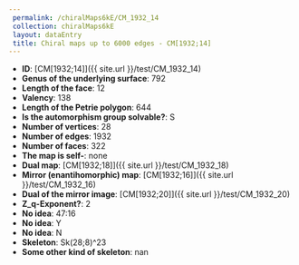 ```yaml
--- 
 permalink: /chiralMaps6kE/CM_1932_14 
 collection: chiralMaps6kE
 layout: dataEntry
 title: Chiral maps up to 6000 edges - CM[1932;14]
---
```


- **ID**: [CM[1932;14]]({{ site.url }}/test/CM_1932_14)
- **Genus of the underlying surface**: 792
- **Length of the face**: 12
- **Valency**: 138
- **Length of the Petrie polygon**: 644
- **Is the automorphism group solvable?**: S
- **Number of vertices**: 28
- **Number of edges**: 1932
- **Number of faces**: 322
- **The map is self-**: none
- **Dual map**: [CM[1932;18]]({{ site.url }}/test/CM_1932_18)
- **Mirror (enantihomorphic) map**: [CM[1932;16]]({{ site.url }}/test/CM_1932_16)
- **Dual of the mirror image**: [CM[1932;20]]({{ site.url }}/test/CM_1932_20)
- **Z_q-Exponent?**: 2
- **No idea**:  47:16
- **No idea**: Y
- **No idea**: N
- **Skeleton**: Sk(28;8)^23
- **Some other kind of skeleton**: nan
